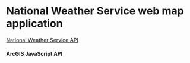 # National Weather Service web map application
[National Weather Service API](https://api.weather.gov/)
#### ArcGIS JavaScript API
